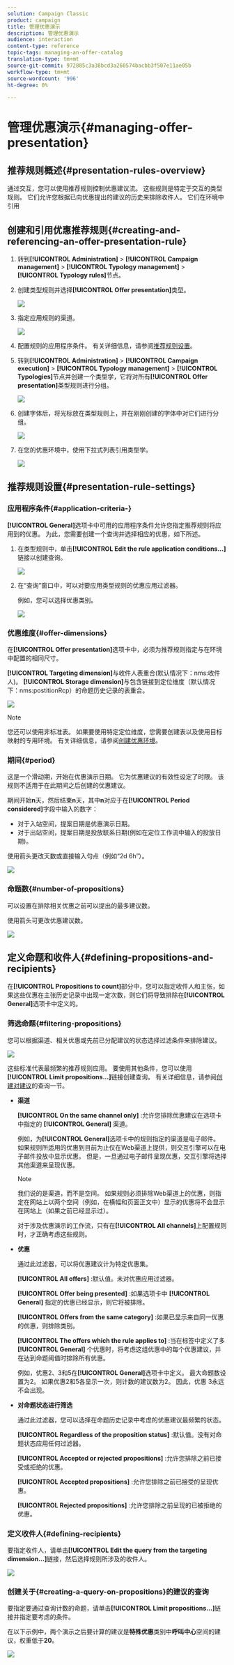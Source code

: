 ```yaml
---
solution: Campaign Classic
product: campaign
title: 管理优惠演示
description: 管理优惠演示
audience: interaction
content-type: reference
topic-tags: managing-an-offer-catalog
translation-type: tm+mt
source-git-commit: 972885c3a38bcd3a260574bacbb3f507e11ae05b
workflow-type: tm+mt
source-wordcount: '996'
ht-degree: 0%

---
```



# 管理优惠演示{#managing-offer-presentation}

## 推荐规则概述{#presentation-rules-overview}

通过交互，您可以使用推荐规则控制优惠建议流。 这些规则是特定于交互的类型规则。 它们允许您根据已向优惠提出的建议的历史来排除收件人。 它们在环境中引用

## 创建和引用优惠推荐规则{#creating-and-referencing-an-offer-presentation-rule}

1. 转到&#x200B;**[!UICONTROL Administration]** > **[!UICONTROL Campaign management]** > **[!UICONTROL Typology management]** > **[!UICONTROL Typology rules]**&#x200B;节点。
1. 创建类型规则并选择&#x200B;**[!UICONTROL Offer presentation]**&#x200B;类型。

   ![](assets/offer_typology_001.png)

1. 指定应用规则的渠道。

   ![](assets/offer_typology_002.png)

1. 配置规则的应用程序条件。 有关详细信息，请参阅[推荐规则设置](#presentation-rule-settings)。
1. 转到&#x200B;**[!UICONTROL Administration]** > **[!UICONTROL Campaign execution]** > **[!UICONTROL Typology management]** > **[!UICONTROL Typologies]**&#x200B;节点并创建一个类型学，它将对所有&#x200B;**[!UICONTROL Offer presentation]**&#x200B;类型规则进行分组。

   ![](assets/offer_typology_003.png)

1. 创建字体后，将光标放在类型规则上，并在刚刚创建的字体中对它们进行分组。

   ![](assets/offer_typology_004.png)

1. 在您的优惠环境中，使用下拉式列表引用类型学。

   ![](assets/offer_typology_005.png)

## 推荐规则设置{#presentation-rule-settings}

### 应用程序条件{#application-criteria-}

**[!UICONTROL General]**&#x200B;选项卡中可用的应用程序条件允许您指定推荐规则将应用到的优惠。 为此，您需要创建一个查询并选择相应的优惠，如下所述。

1. 在类型规则中，单击&#x200B;**[!UICONTROL Edit the rule application conditions...]**&#x200B;链接以创建查询。

   ![](assets/offer_typology_006.png)

1. 在“查询”窗口中，可以对要应用类型规则的优惠应用过滤器。

   例如，您可以选择优惠类别。

   ![](assets/offer_typology_008.png)

### 优惠维度{#offer-dimensions}

在&#x200B;**[!UICONTROL Offer presentation]**&#x200B;选项卡中，必须为推荐规则指定与在环境中配置的相同尺寸。

**[!UICONTROL Targeting dimension]**&#x200B;与收件人表重合(默认情况下：nms:收件人)。 **[!UICONTROL Storage dimension]**&#x200B;与包含链接到定位维度（默认情况下：nms:postitionRcp）的命题历史记录的表重合。

![](assets/offer_typology_009.png)

>[!NOTE]
>
>您还可以使用非标准表。 如果要使用特定定位维度，您需要创建表以及使用目标映射的专用环境。 有关详细信息，请参阅[创建优惠环境](../../interaction/using/live-design-environments.md#creating-an-offer-environment)。

### 期间{#period}

这是一个滑动期，开始在优惠演示日期。 它为优惠建议的有效性设定了时限。 该规则不适用于在此期间之后创建的优惠建议。

期间开始&#x200B;**n**&#x200B;天，然后结束&#x200B;**n**&#x200B;天，其中&#x200B;**n**&#x200B;对应于在&#x200B;**[!UICONTROL Period considered]**&#x200B;字段中输入的数字：

* 对于入站空间，提案日期是优惠演示日期。
* 对于出站空间，提案日期是投放联系日期(例如在定位工作流中输入的投放日期)。

使用箭头更改天数或直接输入句点（例如“2d 6h”）。

![](assets/offer_typology_010.png)

### 命题数{#number-of-propositions}

可以设置在排除相关优惠之前可以提出的最多建议数。

使用箭头可更改优惠建议数。

![](assets/offer_typology_011.png)

## 定义命题和收件人{#defining-propositions-and-recipients}

在&#x200B;**[!UICONTROL Propositions to count]**&#x200B;部分中，您可以指定收件人和主张，如果这些优惠在主张历史记录中出现一定次数，则它们将导致排除在&#x200B;**[!UICONTROL General]**&#x200B;选项卡中定义的。

### 筛选命题{#filtering-propositions}

您可以根据渠道、相关优惠或先前已分配建议的状态选择过滤条件来排除建议。

![](assets/offer_typology_014.png)

这些标准代表最频繁的推荐规则应用。 要使用其他条件，您可以使用&#x200B;**[!UICONTROL Limit propositions...]**&#x200B;链接创建查询。 有关详细信息，请参阅[创建对建议](#creating-a-query-on-propositions)的查询一节。

* **渠道**

   **[!UICONTROL On the same channel only]** :允许您排除优惠建议在选项卡中指定的 **[!UICONTROL General]** 渠道。

   例如，为&#x200B;**[!UICONTROL General]**&#x200B;选项卡中的规则指定的渠道是电子邮件。 如果规则所适用的优惠到目前为止仅在Web渠道上提供，则交互引擎可以在电子邮件投放中显示优惠。 但是，一旦通过电子邮件呈现优惠，交互引擎将选择其他渠道来呈现优惠。

   >[!NOTE]
   >
   >我们说的是渠道，而不是空间。 如果规则必须排除Web渠道上的优惠，则指定在网站上以两个空间（例如，在横幅和页面正文中）显示的优惠将不会显示在网站上（如果之前已经显示过）。
   >
   >对于涉及优惠演示的工作流，只有在&#x200B;**[!UICONTROL All channels]**&#x200B;上配置规则时，才正确考虑这些规则。

* **优惠**

   通过此过滤器，可以将优惠建议计为特定优惠集。

   **[!UICONTROL All offers]** :默认值。未对优惠应用过滤器。

   **[!UICONTROL Offer being presented]** :如果选项卡中 **[!UICONTROL General]** 指定的优惠已经显示，则它将被排除。

   **[!UICONTROL Offers from the same category]** :如果已显示来自同一优惠的优惠，则排除类别。

   **[!UICONTROL The offers which the rule applies to]** :当在标签中定义了多 **[!UICONTROL General]** 个优惠时，将考虑这组优惠中的每个优惠建议，并在达到命题阈值时排除所有优惠。

   例如，优惠2、3和5在&#x200B;**[!UICONTROL General]**&#x200B;选项卡中定义。 最大命题数设置为2。 如果优惠2和5各呈示一次，则计数的建议数为2。 因此，优惠 3永远不会出现。

* **对命题状态进行筛选**

   通过此过滤器，您可以选择在命题历史记录中考虑的优惠建议最频繁的状态。

   **[!UICONTROL Regardless of the proposition status]** :默认值。没有对命题状态应用任何过滤器。

   **[!UICONTROL Accepted or rejected propositions]** :允许您排除之前已接受或拒绝的优惠。

   **[!UICONTROL Accepted propositions]** :允许您排除之前已接受的呈现优惠。

   **[!UICONTROL Rejected propositions]** :允许您排除之前呈现的已被拒绝的优惠。

### 定义收件人{#defining-recipients}

要指定收件人，请单击&#x200B;**[!UICONTROL Edit the query from the targeting dimension...]**&#x200B;链接，然后选择规则所涉及的收件人。

![](assets/offer_typology_012.png)

### 创建关于{#creating-a-query-on-propositions}的建议的查询

要指定要通过查询计数的命题，请单击&#x200B;**[!UICONTROL Limit propositions...]**&#x200B;链接并指定要考虑的条件。

在以下示例中，两个演示之后要计算的建议是&#x200B;**特殊优惠**&#x200B;类别中&#x200B;**呼叫中心**&#x200B;空间的建议，权重低于&#x200B;**20**。

![](assets/offer_typology_013.png)

